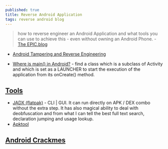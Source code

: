 ```yaml
---
published: true
title: Reverse Android Application
tags: reverse android blog
---
```

> how to reverse engineer an Android Application and what tools you can use to achieve this - even without owning an Android Phone. - [ The EPIC.blog](https://epic.blog/reverse-engineering/2020/07/27/reverse-engineering-android-app.html)

- [Android Tampering and Reverse Engineering](https://github.com/OWASP/owasp-mastg/blob/master/Document/0x05c-Reverse-Engineering-and-Tampering.md)

- [Where is main() in Android?](https://stackoverflow.com/questions/9293329/where-is-main-in-android) -  find a class which is a subclass of Activity and which is set as a LAUNCHER to start the execution of the application from its onCreate() method.

## [Tools](https://epic.blog/reverse-engineering/2020/07/27/reverse-engineering-android-app.html)
- [JADX (flatpak)](https://github.com/skylot/jadx) - CLI | GUI. It can run directly on APK / DEX combo without the extra step. It has also magical ability to deal with deobfuscation and from what I can tell the best full text search, declaration jumping and usage lookup.
- [Apktool]()

## [Android Crackmes](https://github.com/OWASP/owasp-mastg/blob/master/Document/0x08b-Reference-Apps.md#android-crackmes)
